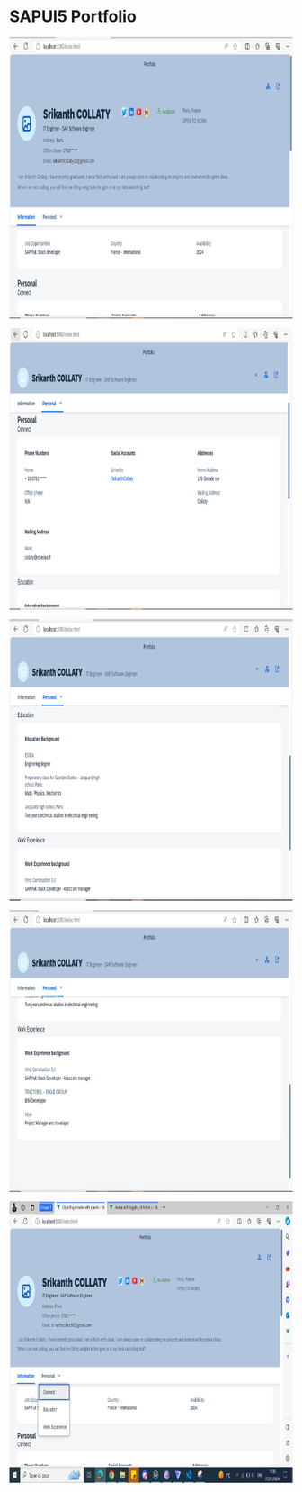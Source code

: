# SAPUI5 Portfolio                

<p align="center">
  <img width="799" height="500" src="https://github.com/srikanthsc/SAPUI5portfolio/blob/main/screenshot/sapui5-1.PNG">
</p>
<p align="center">
  <img width="799" height="500" src="https://github.com/srikanthsc/SAPUI5portfolio/blob/main/screenshot/sapui5-2.PNG">
</p>
<p align="center">
  <img width="799" height="500" src="https://github.com/srikanthsc/SAPUI5portfolio/blob/main/screenshot/sapui5-3.PNG">
</p>
<p align="center">
  <img width="799" height="500" src="https://github.com/srikanthsc/SAPUI5portfolio/blob/main/screenshot/SAPUI5-4.png">
</p>
<p align="center">
  <img width="799" height="500" src="https://github.com/srikanthsc/SAPUI5portfolio/blob/main/screenshot/sapui5-5.png">
</p>
